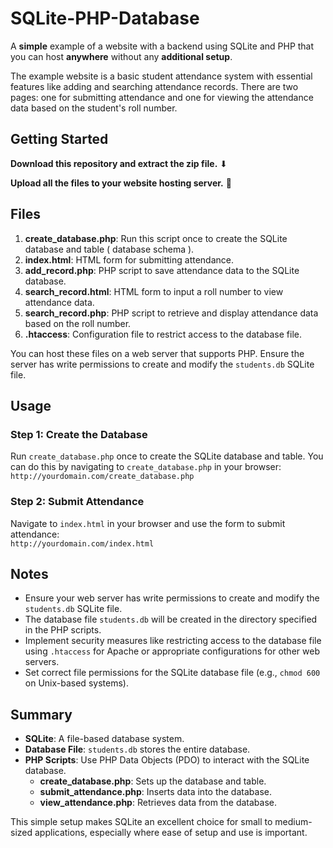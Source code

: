 # SQLite-PHP-Database

A **simple** example of a website with a backend using SQLite and PHP that you can host **anywhere** without any **additional setup**.

The example website is a basic student attendance system with essential features like adding and searching attendance records. There are two pages: one for submitting attendance and one for viewing the attendance data based on the student's roll number.

## Getting Started

**Download this repository and extract the zip file.** ⬇

**Upload all the files to your website hosting server.** 🚀

## Files

1. **create_database.php**: Run this script once to create the SQLite database and table ( database schema ).
2. **index.html**: HTML form for submitting attendance.
3. **add_record.php**: PHP script to save attendance data to the SQLite database.
4. **search_record.html**: HTML form to input a roll number to view attendance data.
5. **search_record.php**: PHP script to retrieve and display attendance data based on the roll number.
6. **.htaccess**: Configuration file to restrict access to the database file.

You can host these files on a web server that supports PHP. Ensure the server has write permissions to create and modify the `students.db` SQLite file.

## Usage


### Step 1: Create the Database

Run `create_database.php` once to create the SQLite database and table. You can do this by navigating to `create_database.php` in your browser: <br/>
`http://yourdomain.com/create_database.php`

### Step 2: Submit Attendance

Navigate to `index.html` in your browser and use the form to submit attendance:<br/> `http://yourdomain.com/index.html`


## Notes

- Ensure your web server has write permissions to create and modify the `students.db` SQLite file.
- The database file `students.db` will be created in the directory specified in the PHP scripts.
- Implement security measures like restricting access to the database file using `.htaccess` for Apache or appropriate configurations for other web servers.
- Set correct file permissions for the SQLite database file (e.g., `chmod 600` on Unix-based systems).


## Summary

- **SQLite**: A file-based database system.
- **Database File**: `students.db` stores the entire database.
- **PHP Scripts**: Use PHP Data Objects (PDO) to interact with the SQLite database.
  - **create_database.php**: Sets up the database and table.
  - **submit_attendance.php**: Inserts data into the database.
  - **view_attendance.php**: Retrieves data from the database.

This simple setup makes SQLite an excellent choice for small to medium-sized applications, especially where ease of setup and use is important.
